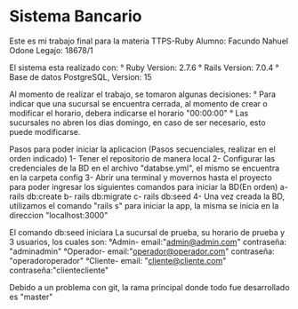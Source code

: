 # Sistema Bancario

Este es mi trabajo final para la materia TTPS-Ruby
Alumno: Facundo Nahuel Odone
Legajo: 18678/1

El sistema esta realizado con:
° Ruby Version: 2.7.6
° Rails Version: 7.0.4
° Base de datos PostgreSQL, Version: 15

Al momento de realizar el trabajo, se tomaron algunas decisiones:
° Para indicar que una sucursal se encuentra cerrada, al momento de crear o modificar el horario, debera indicarse el horario "00:00:00"
° Las sucursales no abren los dias domingo, en caso de ser necesario, esto puede modificarse.

Pasos para poder iniciar la aplicacion (Pasos secuenciales, realizar en el orden indicado)
1- Tener el repositorio de manera local
2- Configurar las credenciales de la BD en el archivo "databse.yml", el mismo se encuentra en la carpeta config
3- Abrir una terminal y movernos hasta el proyecto para poder ingresar los siguientes comandos para iniciar la BD(En orden)
a- rails db:create
b- rails db:migrate
c- rails db:seed
4- Una vez creada la BD, utilizamos el comando "rails s" para iniciar la app, la misma se inicia en la direccion "localhost:3000"

El comando db:seed iniciara La sucursal de prueba, su horario de prueba y 3 usuarios, los cuales son:
°Admin- email:"admin@admin.com" contraseña: "adminadmin"
°Operador- email:"operador@operador.com" contraseña: "operadoroperador"
°Cliente- email: "cliente@cliente.com" contraseña:"clientecliente"

Debido a un problema con git, la rama principal donde todo fue desarrollado es "master"
